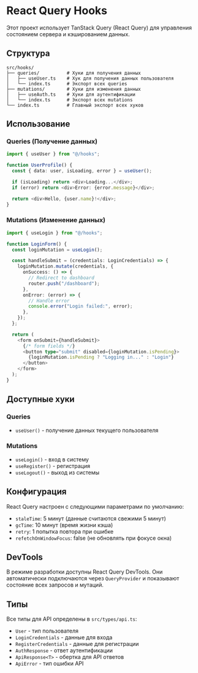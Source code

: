 # React Query Hooks

Этот проект использует TanStack Query (React Query) для управления состоянием сервера и кэшированием данных.

## Структура

```
src/hooks/
├── queries/          # Хуки для получения данных
│   ├── useUser.ts    # Хук для получения данных пользователя
│   └── index.ts      # Экспорт всех queries
├── mutations/        # Хуки для изменения данных
│   ├── useAuth.ts    # Хуки для аутентификации
│   └── index.ts      # Экспорт всех mutations
└── index.ts          # Главный экспорт всех хуков
```

## Использование

### Queries (Получение данных)

```typescript
import { useUser } from "@/hooks";

function UserProfile() {
  const { data: user, isLoading, error } = useUser();

  if (isLoading) return <div>Loading...</div>;
  if (error) return <div>Error: {error.message}</div>;

  return <div>Hello, {user.name}!</div>;
}
```

### Mutations (Изменение данных)

```typescript
import { useLogin } from "@/hooks";

function LoginForm() {
  const loginMutation = useLogin();

  const handleSubmit = (credentials: LoginCredentials) => {
    loginMutation.mutate(credentials, {
      onSuccess: () => {
        // Redirect to dashboard
        router.push("/dashboard");
      },
      onError: (error) => {
        // Handle error
        console.error("Login failed:", error);
      },
    });
  };

  return (
    <form onSubmit={handleSubmit}>
      {/* form fields */}
      <button type="submit" disabled={loginMutation.isPending}>
        {loginMutation.isPending ? "Logging in..." : "Login"}
      </button>
    </form>
  );
}
```

## Доступные хуки

### Queries

- `useUser()` - получение данных текущего пользователя

### Mutations

- `useLogin()` - вход в систему
- `useRegister()` - регистрация
- `useLogout()` - выход из системы

## Конфигурация

React Query настроен с следующими параметрами по умолчанию:

- `staleTime`: 5 минут (данные считаются свежими 5 минут)
- `gcTime`: 10 минут (время жизни кэша)
- `retry`: 1 попытка повтора при ошибке
- `refetchOnWindowFocus`: false (не обновлять при фокусе окна)

## DevTools

В режиме разработки доступны React Query DevTools. Они автоматически подключаются через `QueryProvider` и показывают состояние всех запросов и мутаций.

## Типы

Все типы для API определены в `src/types/api.ts`:

- `User` - тип пользователя
- `LoginCredentials` - данные для входа
- `RegisterCredentials` - данные для регистрации
- `AuthResponse` - ответ аутентификации
- `ApiResponse<T>` - обертка для API ответов
- `ApiError` - тип ошибки API
